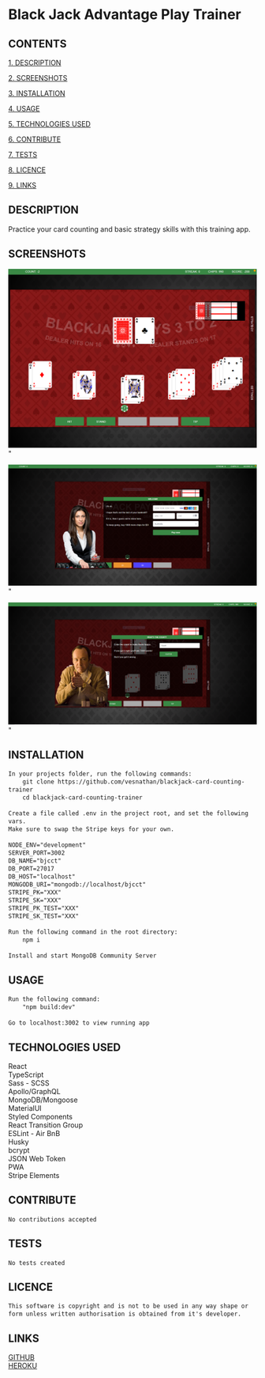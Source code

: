 # Black Jack Advantage Play Trainer

## CONTENTS

[1. DESCRIPTION](#DESCRIPTION)

[2. SCREENSHOTS](#SCREENSHOTS)

[3. INSTALLATION](#INSTALLATION)

[4. USAGE](#USAGE)

[5. TECHNOLOGIES USED](#TECHNOLOGIESUSED)

[6. CONTRIBUTE](#CONTRIBUTE)

[7. TESTS](#TESTS)

[8. LICENCE](#LICENCE)

[9. LINKS](#LINKS)

<a id="DESCRIPTION"></a>

## DESCRIPTION

Practice your card counting and basic strategy skills with this training app.

<a id="SCREENSHOTS"></a>

## SCREENSHOTS

![](./client/src/assets/images/screenshots/Capture.PNG)"

![](./client/src/assets/images/screenshots/Capture2.PNG)"

![](./client/src/assets/images/screenshots/Capture3.PNG)"

<a id="INSTALLATION"></a>

## INSTALLATION

    In your projects folder, run the following commands:
        git clone https://github.com/vesnathan/blackjack-card-counting-trainer
        cd blackjack-card-counting-trainer

    Create a file called .env in the project root, and set the following vars.
    Make sure to swap the Stripe keys for your own.

    NODE_ENV="development"
    SERVER_PORT=3002
    DB_NAME="bjcct"
    DB_PORT=27017
    DB_HOST="localhost"
    MONGODB_URI="mongodb://localhost/bjcct"
    STRIPE_PK="XXX"
    STRIPE_SK="XXX"
    STRIPE_PK_TEST="XXX"
    STRIPE_SK_TEST="XXX"

    Run the following command in the root directory:
        npm i

    Install and start MongoDB Community Server

<a id="USAGE"></a>

## USAGE

    Run the following command:
        "npm build:dev"

    Go to localhost:3002 to view running app

<a id="TECHNOLOGIESUSED"></a>

## TECHNOLOGIES USED

React  
TypeScript  
Sass - SCSS  
Apollo/GraphQL  
MongoDB/Mongoose  
MaterialUI  
Styled Components  
React Transition Group  
ESLint - Air BnB  
Husky  
bcrypt  
JSON Web Token  
PWA  
Stripe Elements

<a id="CONTRIBUTE"></a>

## CONTRIBUTE

    No contributions accepted

<a id="TESTS"></a>

## TESTS

    No tests created

<a id="LICENCE"></a>

## LICENCE

    This software is copyright and is not to be used in any way shape or form unless written authorisation is obtained from it's developer.

<a id="LINKS"></a>

## LINKS

[GITHUB](https://github.com/vesnathan/blackjack-card-counting-trainer) <br>
[HEROKU](https://bjcct.herokuapp.com/) <br>
